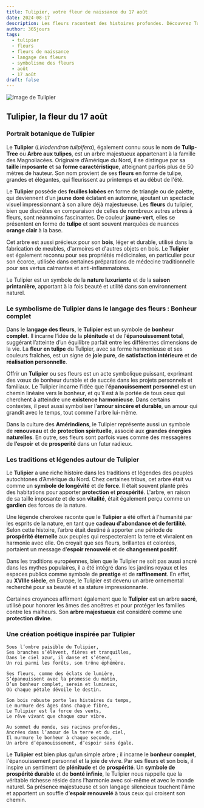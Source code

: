 ```yaml
---
title: Tulipier, votre fleur de naissance du 17 août
date: 2024-08-17
description: Les fleurs racontent des histoires profondes. Découvrez Tulipier, votre fleur de naissance du 17 août, ses symboles et récits fascinants. Plongez dans sa signification et son langage unique dans l'art floral.
author: 365jours
tags:
  - tulipier
  - fleurs
  - fleurs de naissance
  - langage des fleurs
  - symbolisme des fleurs
  - août
  - 17 août
draft: false
---
```



![Image de Tulipier](https://cdn.pixabay.com/photo/2013/05/27/14/16/tulip-tree-113995_640.jpg#center)


## Tulipier, la fleur du 17 août

### Portrait botanique de Tulipier

Le **Tulipier** (_Liriodendron tulipifera_), également connu sous le nom de **Tulip-Tree** ou **Arbre aux tulipes**, est un arbre majestueux appartenant à la famille des Magnoliacées. Originaire d’Amérique du Nord, il se distingue par sa **taille imposante** et sa **forme caractéristique**, atteignant parfois plus de 50 mètres de hauteur. Son nom provient de ses **fleurs** en forme de tulipe, grandes et élégantes, qui fleurissent au printemps et au début de l'été.

Le **Tulipier** possède des **feuilles lobées** en forme de triangle ou de palette, qui deviennent d’un **jaune doré** éclatant en automne, ajoutant un spectacle visuel impressionnant à son allure déjà majestueuse. Les **fleurs** du tulipier, bien que discrètes en comparaison de celles de nombreux autres arbres à fleurs, sont néanmoins fascinantes. De couleur **jaune-vert**, elles se présentent en forme de **tulipe** et sont souvent marquées de nuances **orange clair** à la base.

Cet arbre est aussi précieux pour son **bois**, léger et durable, utilisé dans la fabrication de meubles, d'armoires et d'autres objets en bois. Le **Tulipier** est également reconnu pour ses propriétés médicinales, en particulier pour son écorce, utilisée dans certaines préparations de médecine traditionnelle pour ses vertus calmantes et anti-inflammatoires.

Le Tulipier est un symbole de la **nature luxuriante** et de la **saison printanière**, apportant à la fois beauté et utilité dans son environnement naturel.

### Le symbolisme de Tulipier dans le langage des fleurs : Bonheur complet

Dans le **langage des fleurs**, le **Tulipier** est un symbole de **bonheur complet**. Il incarne l’idée de la **plénitude** et de l’**épanouissement total**, suggérant l’atteinte d’un équilibre parfait entre les différentes dimensions de la vie. La **fleur en tulipe** du Tulipier, avec sa forme harmonieuse et ses couleurs fraîches, est un signe de **joie pure**, de **satisfaction intérieure** et de **réalisation personnelle**.

Offrir un **Tulipier** ou ses fleurs est un acte symbolique puissant, exprimant des vœux de bonheur durable et de succès dans les projets personnels et familiaux. Le Tulipier incarne l’idée que l’**épanouissement personnel** est un chemin linéaire vers le bonheur, et qu’il est à la portée de tous ceux qui cherchent à atteindre une **existence harmonieuse**. Dans certains contextes, il peut aussi symboliser l’**amour sincère et durable**, un amour qui grandit avec le temps, tout comme l'arbre lui-même.

Dans la culture des **Amérindiens**, le Tulipier représente aussi un symbole de **renouveau** et de **protection spirituelle**, associé aux **grandes énergies naturelles**. En outre, ses fleurs sont parfois vues comme des messagères de **l’espoir** et de **prosperité** dans un futur radieux.

### Les traditions et légendes autour de Tulipier

Le **Tulipier** a une riche histoire dans les traditions et légendes des peuples autochtones d’Amérique du Nord. Chez certaines tribus, cet arbre était vu comme un **symbole de longévité** et de **force**. Il était souvent planté près des habitations pour apporter **protection** et **prospérité**. L'arbre, en raison de sa taille imposante et de son **vitalité**, était également perçu comme un **gardien** des forces de la nature.

Une légende cherokee raconte que le **Tulipier** a été offert à l'humanité par les esprits de la nature, en tant que **cadeau d'abondance et de fertilité**. Selon cette histoire, l’arbre était destiné à apporter une période de **prospérité éternelle** aux peuples qui respecteraient la terre et vivraient en harmonie avec elle. On croyait que ses fleurs, brillantes et colorées, portaient un message d’**espoir renouvelé** et de **changement positif**.

Dans les traditions européennes, bien que le Tulipier ne soit pas aussi ancré dans les mythes populaires, il a été intégré dans les jardins royaux et les espaces publics comme symbole de **prestige** et de **raffinement**. En effet, au **XVIIIe siècle**, en Europe, le Tulipier est devenu un arbre ornemental recherché pour sa beauté et sa stature impressionnante.

Certaines croyances affirment également que le **Tulipier** est un arbre **sacré**, utilisé pour honorer les âmes des ancêtres et pour protéger les familles contre les malheurs. Son **arbre majestueux** est considéré comme une **protection divine**.

### Une création poétique inspirée par Tulipier

```
Sous l’ombre paisible du Tulipier,
Ses branches s’élèvent, fières et tranquilles,
Dans le ciel azur, il danse et s’étend,
Un roi parmi les forêts, son trône éphémère.

Ses fleurs, comme des éclats de lumière,
S’épanouissent avec la promesse du matin,
D’un bonheur complet, serein et lumineux,
Où chaque pétale dévoile le destin.

Son bois robuste porte les histoires du temps,
Le murmure des âges dans chaque fibre,
Le Tulipier est la force des vents,
Le rêve vivant que chaque cœur vibre.

Au sommet du monde, ses racines profondes,
Ancrées dans l’amour de la terre et du ciel,
Il murmure le bonheur à chaque seconde,
Un arbre d’épanouissement, d’espoir sans égale.
```

Le **Tulipier** est bien plus qu'un simple arbre ; il incarne le **bonheur complet**, l'épanouissement personnel et la joie de vivre. Par ses fleurs et son bois, il inspire un sentiment de **plénitude** et de **prospérité**. Un **symbole de prospérité durable** et de **bonté infinie**, le Tulipier nous rappelle que la véritable richesse réside dans l’harmonie avec soi-même et avec le monde naturel. Sa présence majestueuse et son langage silencieux touchent l'âme et apportent un souffle d’**espoir renouvelé** à tous ceux qui croisent son chemin.

